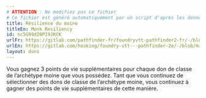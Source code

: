 ```yaml
---
# ATTENTION : Ne modifiez pas ce fichier
# Ce fichier est généré automatiquement par un script d'après les données du module Foundry VTT officiel et de sa traduction
title: Résilience du moine
titleEn: Monk Resiliency
id: nc5G99d20PI9JKCK
urlFr: https://gitlab.com/pathfinder-fr/foundryvtt-pathfinder2-fr/-/blob/master/data/feats/nc5G99d20PI9JKCK.htm
urlEn: https://gitlab.com/hooking/foundry-vtt---pathfinder-2e/-/blob/master/packs/data/feats.db/monk-resiliency.json
layout: dons
---
```

Vous gagnez 3 points de vie supplémentaires pour chaque don de classe de l’archétype moine que vous possédez. Tant que vous continuez de sélectionner des dons de classe de l’archétype moine, vous continuez à gagner des points de vie supplémentaires de cette manière.
